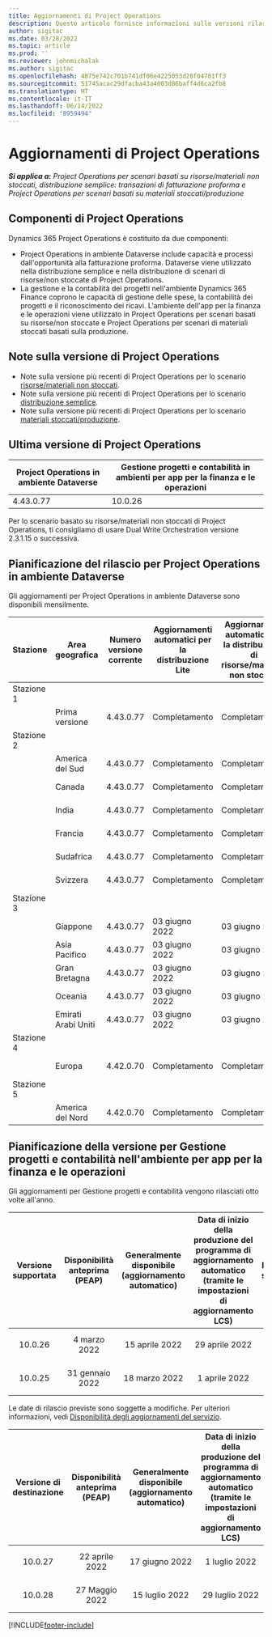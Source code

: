 ```yaml
---
title: Aggiornamenti di Project Operations
description: Questo articolo fornisce informazioni sulle versioni rilasciate di Dynamics 365 Project Operations.
author: sigitac
ms.date: 03/28/2022
ms.topic: article
ms.prod: ''
ms.reviewer: johnmichalak
ms.author: sigitac
ms.openlocfilehash: 4875e742c701b741df06e4225053d28f04781ff3
ms.sourcegitcommit: 51745acac29dfacba43a4003d86baff4d6ca2fb8
ms.translationtype: HT
ms.contentlocale: it-IT
ms.lasthandoff: 06/14/2022
ms.locfileid: "8959494"
---
```

# <a name="project-operations-updates"></a>Aggiornamenti di Project Operations

_**Si applica a:** Project Operations per scenari basati su risorse/materiali non stoccati, distribuzione semplice: transazioni di fatturazione proforma e Project Operations per scenari basati su materiali stoccati/produzione_



## <a name="project-operations-components"></a>Componenti di Project Operations

Dynamics 365 Project Operations è costituito da due componenti:

- Project Operations in ambiente Dataverse include capacità e processi dall'opportunità alla fatturazione proforma. Dataverse viene utilizzato nella distribuzione semplice e nella distribuzione di scenari di risorse/non stoccate di Project Operations.
- La gestione e la contabilità dei progetti nell'ambiente Dynamics 365 Finance coprono le capacità di gestione delle spese, la contabilità dei progetti e il riconoscimento dei ricavi. L'ambiente dell'app per la finanza e le operazioni viene utilizzato in Project Operations per scenari basati su risorse/non stoccate e Project Operations per scenari di materiali stoccati basati sulla produzione.

## <a name="project-operations-release-notes"></a>Note sulla versione di Project Operations
- Note sulla versione più recenti di Project Operations per lo scenario [risorse/materiali non stoccati](whats-new-may-2022-resource-based.md).
- Note sulla versione più recenti di Project Operations per lo scenario [distribuzione semplice](../pro/whats-new/whats-new-may-2022-lite.md).
- Note sulla versione più recenti di Project Operations per lo scenario [materiali stoccati/produzione](../prod-pma/whats-new/whats-new-oct-2021-stocked.md).

## <a name="project-operations-latest-version"></a>Ultima versione di Project Operations

| Project Operations in ambiente Dataverse | Gestione progetti e contabilità in ambienti per app per la finanza e le operazioni | 
| --- | --- |
| 4.43.0.77 | 10.0.26 |

Per lo scenario basato su risorse/materiali non stoccati di Project Operations, ti consigliamo di usare Dual Write Orchestration versione 2.3.1.15 o successiva.

## <a name="release-schedule-for-project-operations-on-dataverse-environment"></a>Pianificazione del rilascio per Project Operations in ambiente Dataverse

Gli aggiornamenti per Project Operations in ambiente Dataverse sono disponibili mensilmente. 

| Stazione | Area geografica | Numero versione corrente | Aggiornamenti automatici per la distribuzione Lite | Aggiornamenti automatici per la distribuzione di risorse/materiali non stoccati | Numero versione successiva | La versione successiva è generalmente disponibile |
|-----------|-----------------------|-----------------|--------------------|---------------------|---------------------|---------------------|
| Stazione 1 |   &nbsp;              |    &nbsp;       | &nbsp;             |      &nbsp;         |      &nbsp;         |      &nbsp;         |
|   &nbsp;  | Prima versione         |  4.43.0.77      | Completamento           | Completamento            | Da definire                 | 01 luglio 2022       |
| Stazione 2 |   &nbsp;              |    &nbsp;       | &nbsp;             |      &nbsp;         |      &nbsp;         |      &nbsp;         |
|   &nbsp;  | America del Sud         |  4.43.0.77      | Completamento           | Completamento            | Da definire                 | 01 luglio 2022       |
|   &nbsp;  | Canada                |  4.43.0.77      | Completamento           | Completamento            | Da definire                 | 01 luglio 2022       |
|   &nbsp;  | India                 |  4.43.0.77      | Completamento           | Completamento            | Da definire                 | 01 luglio 2022       |
|   &nbsp;  | Francia                |  4.43.0.77      | Completamento           | Completamento            | Da definire                 | 01 luglio 2022       |
|   &nbsp;  | Sudafrica          |  4.43.0.77      | Completamento           | Completamento            | Da definire                 | 01 luglio 2022       |
|   &nbsp;  | Svizzera           |  4.43.0.77      | Completamento           | Completamento            | Da definire                 | 01 luglio 2022       |
| Stazione 3 |      &nbsp;           |     &nbsp;      |     &nbsp;         |      &nbsp;         |      &nbsp;         |      &nbsp;         |
|   &nbsp;  | Giappone                 |  4.43.0.77      | 03 giugno 2022      | 03 giugno 2022       | Da definire                 | 08 luglio 2022       |
|   &nbsp;  | Asia Pacifico          |  4.43.0.77      | 03 giugno 2022      | 03 giugno 2022       | Da definire                 | 08 luglio 2022       |
|   &nbsp;  | Gran Bretagna         |  4.43.0.77      | 03 giugno 2022      | 03 giugno 2022       | Da definire                 | 08 luglio 2022       |
|   &nbsp;  | Oceania               |  4.43.0.77      | 03 giugno 2022      | 03 giugno 2022       | Da definire                 | 08 luglio 2022       |
|   &nbsp;  | Emirati Arabi Uniti  |  4.43.0.77      | 03 giugno 2022      | 03 giugno 2022       | Da definire                 | 08 luglio 2022       |
| Stazione 4 |     &nbsp;            |     &nbsp;      |     &nbsp;         |      &nbsp;         |      &nbsp;         |      &nbsp;         |
|   &nbsp;  | Europa                |  4.42.0.70      | Completamento           | Completamento            | 4.43.0.77           | 10 giugno 2022       |
| Stazione 5 |     &nbsp;            |     &nbsp;      |     &nbsp;         |      &nbsp;         |      &nbsp;         |      &nbsp;         |
|   &nbsp;  | America del Nord         |  4.42.0.70      | Completamento           | Completamento            | 4.43.0.77           | 17 giugno 2022       |

## <a name="release-schedule-for-project-management-and-accounting-in-the-finance-and-operations-apps-environment"></a>Pianificazione della versione per Gestione progetti e contabilità nell'ambiente per app per la finanza e le operazioni

Gli aggiornamenti per Gestione progetti e contabilità vengono rilasciati otto volte all'anno.

|Versione supportata| Disponibilità anteprima (PEAP) | Generalmente disponibile (aggiornamento automatico) | Data di inizio della produzione del programma di aggiornamento automatico (tramite le impostazioni di aggiornamento LCS) |   Fine del servizio   |
|:---------------:|:---------------------------:|:---------------------------------:|:--------------------------------------------------------------------:|:------------------:|
|     10.0.26     |      4 marzo 2022          |        15 aprile 2022             |                          29 aprile 2022                              | 15 luglio 2022      |
|     10.0.25     |      31 gennaio 2022       |        18 marzo 2022             |                          1 aprile 2022                               | 10 giugno 2022      |


Le date di rilascio previste sono soggette a modifiche. Per ulteriori informazioni, vedi [Disponibilità degli aggiornamenti del servizio](/dynamics365/fin-ops-core/fin-ops/get-started/public-preview-releases?toc=%2fdynamics365%2ffinance%2ftoc.json).

|Versione di destinazione | Disponibilità anteprima (PEAP) | Generalmente disponibile (aggiornamento automatico) | Data di inizio della produzione del programma di aggiornamento automatico (tramite le impostazioni di aggiornamento LCS) |   Fine del servizio   |
|:---------------:|:---------------------------:|:---------------------------------:|:--------------------------------------------------------------------:|:------------------:|
|     10.0.27     |      22 aprile 2022         |        17 giugno 2022              |                          1 luglio 2022                                | 16 settembre 2022 |
|     10.0.28     |      27 Maggio 2022           |        15 luglio 2022              |                          29 luglio 2022                               | 21 ottobre 2022   |

[!INCLUDE[footer-include](../includes/footer-banner.md)]
